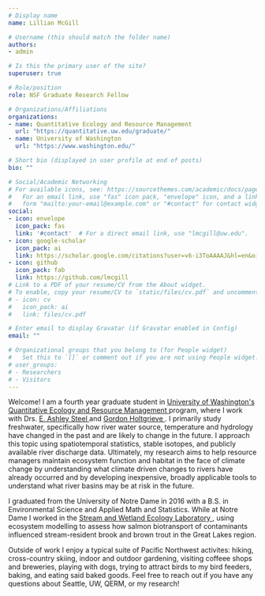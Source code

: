 ```yaml
---
# Display name
name: Lillian McGill

# Username (this should match the folder name)
authors:
- admin

# Is this the primary user of the site?
superuser: true

# Role/position
role: NSF Graduate Research Fellow

# Organizations/Affiliations
organizations:
- name: Quantitative Ecology and Resource Management
  url: "https://quantitative.uw.edu/graduate/"
- name: University of Washington 
  url: "https://www.washington.edu/"

# Short bio (displayed in user profile at end of posts)
bio: "" 

# Social/Academic Networking
# For available icons, see: https://sourcethemes.com/academic/docs/page-builder/#icons
#   For an email link, use "fas" icon pack, "envelope" icon, and a link in the
#   form "mailto:your-email@example.com" or "#contact" for contact widget.
social:
- icon: envelope
  icon_pack: fas
  link: '#contact'  # For a direct email link, use "lmcgill@uw.edu".
- icon: google-scholar
  icon_pack: ai
  link: https://scholar.google.com/citations?user=v6-i3ToAAAAJ&hl=en&oi=ao
- icon: github
  icon_pack: fab
  link: https://github.com/lmcgill
# Link to a PDF of your resume/CV from the About widget.
# To enable, copy your resume/CV to `static/files/cv.pdf` and uncomment the lines below.
# - icon: cv
#   icon_pack: ai
#   link: files/cv.pdf

# Enter email to display Gravatar (if Gravatar enabled in Config)
email: ""

# Organizational groups that you belong to (for People widget)
#   Set this to `[]` or comment out if you are not using People widget.
# user_groups:
# - Researchers
# - Visitors
---
```


Welcome! I am a fourth year graduate student in <a href="https://uw.edu/"> University of Washington's </a> <a href="https://quantitative.uw.edu/graduate/"> Quantitative Ecology and Resource Management </a> program, where I work with Drs. <a href="https://www.fs.fed.us/pnw/lwm/aem/people/steel.html/"> E. Ashley Steel </a> and <a href="http://holtgrievelab.uw.edu/"> Gordon Holtgrieve </a>. I primarily study freshwater, specifically how river water source, temperature and hydrology have changed in the past and are likely to change in the future. I approach this topic using spatiotemporal statistics, stable isotopes, and publicly available river discharge data. Ultimately, my research aims to help resource managers maintain ecosystem function and habitat in the face of climate change by understanding what climate driven changes to rivers have already occurred and by developing inexpensive, broadly applicable tools to understand what river basins may be at risk in the future.

I graduated from the University of Notre Dame in 2016 with a B.S. in Environmental Science and Applied Math and Statistics. While at Notre Dame I worked in the <a href="https://swel.nd.edu/"> Stream and Wetland Ecology Laboratory </a>, using ecosystem modelling to assess how salmon biotransport of contaminants influenced stream-resident brook and brown trout in the Great Lakes region.  

Outside of work I enjoy a typical suite of Pacific Northwest activites: hiking, cross-country skiing, indoor and outdoor gardening, visiting coffeee shops and breweries, playing with dogs, trying to attract birds to my bird feeders, baking, and eating said baked goods. Feel free to reach out if you have any questions about Seattle, UW, QERM, or my research!  

